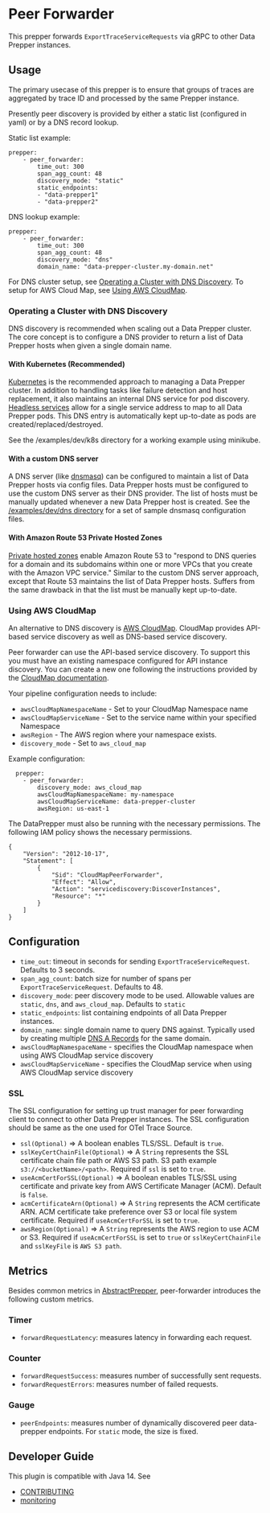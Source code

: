# Peer Forwarder
This prepper forwards `ExportTraceServiceRequests` via gRPC to other Data Prepper instances.

## Usage
The primary usecase of this prepper is to ensure that groups of traces are aggregated by trace ID and processed by the same Prepper instance.

Presently peer discovery is provided by either a static list (configured in yaml) or by a DNS record lookup.

Static list example:
```
prepper:
    - peer_forwarder:
        time_out: 300
        span_agg_count: 48
        discovery_mode: "static"
        static_endpoints:
        - "data-prepper1"
        - "data-prepper2"
```
DNS lookup example:
```
prepper:
    - peer_forwarder:
        time_out: 300
        span_agg_count: 48
        discovery_mode: "dns"
        domain_name: "data-prepper-cluster.my-domain.net"
```
For DNS cluster setup, see [Operating a Cluster with DNS Discovery](#DNS_Discovery). To
setup for AWS Cloud Map, see [Using AWS CloudMap](#AWS_CloudMap_Discovery).

### <a name="DNS_Discovery"></a>Operating a Cluster with DNS Discovery
DNS discovery is recommended when scaling out a Data Prepper cluster. The core concept is to configure a DNS provider to return a list of Data Prepper hosts when given a single domain name.

#### With Kubernetes (Recommended)
[Kubernetes](https://kubernetes.io/) is the recommended approach to managing a Data Prepper cluster. In addition to handling tasks like failure detection and host replacement, it also maintains an internal DNS service for pod discovery. [Headless services](https://kubernetes.io/docs/concepts/services-networking/service/#headless-services) allow for a single service address to map to all Data Prepper pods. This DNS entry is automatically kept up-to-date as pods are created/replaced/destroyed.

See the /examples/dev/k8s directory for a working example using minikube.

#### With a custom DNS server
A DNS server (like [dnsmasq](http://www.thekelleys.org.uk/dnsmasq/doc.html)) can be configured to maintain a list of Data Prepper hosts via config files. Data Prepper hosts must be configured to use the custom DNS server as their DNS provider. The list of hosts must be manually updated whenever a new Data Prepper host is created. See the [/examples/dev/dns directory](https://github.com/opendistro-for-elasticsearch/data-prepper/tree/master/examples/dev/dns) for a set of sample dnsmasq configuration files.

#### With Amazon Route 53 Private Hosted Zones
[Private hosted zones](https://docs.aws.amazon.com/Route53/latest/DeveloperGuide/hosted-zones-private.html) enable Amazon Route 53 to "respond to DNS queries for a domain and its subdomains within one or more VPCs that you create with the Amazon VPC service." Similar to the custom DNS server approach, except that Route 53 maintains the list of Data Prepper hosts. Suffers from the same drawback in that the list must be manually kept up-to-date.

### <a name="AWS_CloudMap_Discovery"></a>Using AWS CloudMap

An alternative to DNS discovery is [AWS CloudMap](https://docs.aws.amazon.com/cloud-map/latest/dg/what-is-cloud-map.html).
CloudMap provides API-based service discovery as well as DNS-based service discovery.

Peer forwarder can use the API-based service discovery. To support this you must have an existing
namespace configured for API instance discovery. You can create a new one following the instructions
provided by the [CloudMap documentation](https://docs.aws.amazon.com/cloud-map/latest/dg/working-with-namespaces.html).

Your pipeline configuration needs to include:

* `awsCloudMapNamespaceName` - Set to your CloudMap Namespace name
* `awsCloudMapServiceName` - Set to the service name within your specified Namespace
* `awsRegion` - The AWS region where your namespace exists.
* `discovery_mode` - Set to `aws_cloud_map`

Example configuration:

```
  prepper:
    - peer_forwarder:
        discovery_mode: aws_cloud_map
        awsCloudMapNamespaceName: my-namespace
        awsCloudMapServiceName: data-prepper-cluster
        awsRegion: us-east-1
```

The DataPrepper must also be running with the necessary permissions. The following
IAM policy shows the necessary permissions.

```
{
    "Version": "2012-10-17",
    "Statement": [
        {
            "Sid": "CloudMapPeerForwarder",
            "Effect": "Allow",
            "Action": "servicediscovery:DiscoverInstances",
            "Resource": "*"
        }
    ]
}
```

## Configuration

* `time_out`: timeout in seconds for sending `ExportTraceServiceRequest`. Defaults to 3 seconds.
* `span_agg_count`: batch size for number of spans per `ExportTraceServiceRequest`. Defaults to 48.
* `discovery_mode`: peer discovery mode to be used. Allowable values are `static`, `dns`, and `aws_cloud_map`. Defaults to `static`
* `static_endpoints`: list containing endpoints of all Data Prepper instances.
* `domain_name`: single domain name to query DNS against. Typically used by creating multiple [DNS A Records](https://www.cloudflare.com/learning/dns/dns-records/dns-a-record/) for the same domain.
* `awsCloudMapNamespaceName` - specifies the CloudMap namespace when using AWS CloudMap service discovery
* `awsCloudMapServiceName` - specifies the CloudMap service when using AWS CloudMap service discovery

### SSL
The SSL configuration for setting up trust manager for peer forwarding client to connect to other Data Prepper instances. The SSL configuration should be same as the one used for OTel Trace Source.

* `ssl(Optional)` => A boolean enables TLS/SSL. Default is ```true```.
* `sslKeyCertChainFile(Optional)` => A `String` represents the SSL certificate chain file path or AWS S3 path. S3 path example ```s3://<bucketName>/<path>```. Required if ```ssl``` is set to ```true```.
* `useAcmCertForSSL(Optional)` => A boolean enables TLS/SSL using certificate and private key from AWS Certificate Manager (ACM). Default is ```false```.
* `acmCertificateArn(Optional)` => A `String` represents the ACM certificate ARN. ACM certificate take preference over S3 or local file system certificate. Required if ```useAcmCertForSSL``` is set to ```true```.
* `awsRegion(Optional)` => A `String` represents the AWS region to use ACM or S3. Required if ```useAcmCertForSSL``` is set to ```true``` or ```sslKeyCertChainFile``` and ```sslKeyFile``` is ```AWS S3 path```.


## Metrics

Besides common metrics in [AbstractPrepper](https://github.com/opendistro-for-elasticsearch/data-prepper/blob/main/data-prepper-api/src/main/java/com/amazon/dataprepper/model/prepper/AbstractPrepper.java), peer-forwarder introduces the following custom metrics.

### Timer

- `forwardRequestLatency`: measures latency in forwarding each request.

### Counter

- `forwardRequestSuccess`: measures number of successfully sent requests.
- `forwardRequestErrors`: measures number of failed requests.

### Gauge

- `peerEndpoints`: measures number of dynamically discovered peer data-prepper endpoints. For `static` mode, the size is fixed.

## Developer Guide

This plugin is compatible with Java 14. See

- [CONTRIBUTING](https://github.com/opendistro-for-elasticsearch/data-prepper/blob/main/CONTRIBUTING.md)
- [monitoring](https://github.com/opendistro-for-elasticsearch/data-prepper/blob/main/docs/readme/monitoring.md)
